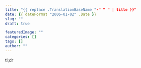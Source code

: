 ```yaml
---
title: "{{ replace .TranslationBaseName "-" " " | title }}"
date: {{ dateFormat "2006-01-02" .Date }}
slug: ""
draft: true

featuredImage: ""
categories: []
tags: []
author: ""
---
```

tl;dr
<!-- more -->
